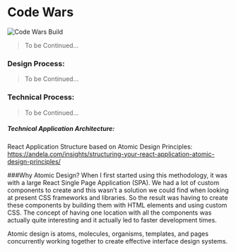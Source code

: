 # Code Wars 
![Code Wars Build](https://github.com/ShaneCreedon/Code-Wars/workflows/Code%20Wars%20Build/badge.svg?branch=master)
> To be Continued... 

### Design Process:
> To be Continued...

### Technical Process:
> To be Continued...

##### Technical Application Architecture:
React Application Structure based on Atomic Design Principles: 
https://andela.com/insights/structuring-your-react-application-atomic-design-principles/

###Why Atomic Design?
When I first started using this methodology, it was with a large React Single Page Application (SPA). 
We had a lot of custom components to create and this wasn’t a solution we could find when looking at present CSS
frameworks and libraries. So the result was having to create these components by building them with HTML elements
and using custom CSS. The concept of having one location with all the components was actually quite
interesting and it actually led to faster development times.

Atomic design is atoms, molecules, organisms, templates, and pages concurrently working together to create 
effective interface design systems.
